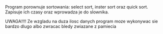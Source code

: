 Program porownuje sortowania: select sort, inster sort oraz quick sort. Zapisuje ich czasy oraz wprowadza je do slownika. 

UWAGA!!!!
Ze wzgladu na duza ilosc danych program moze wykonywac sie bardzo dlugo albo zwracac bledy zwiazane z pamiecia 
